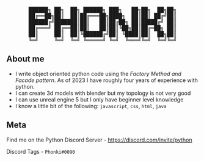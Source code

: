 <div align="center">
<pre>
██████╗ ██╗  ██╗ ██████╗ ███╗   ██╗██╗  ██╗██╗
██╔══██╗██║  ██║██╔═══██╗████╗  ██║██║ ██╔╝██║
██████╔╝███████║██║   ██║██╔██╗ ██║█████╔╝ ██║
██╔═══╝ ██╔══██║██║   ██║██║╚██╗██║██╔═██╗ ██║
██║     ██║  ██║╚██████╔╝██║ ╚████║██║  ██╗██║
╚═╝     ╚═╝  ╚═╝ ╚═════╝ ╚═╝  ╚═══╝╚═╝  ╚═╝╚═╝
</pre>
</div>

## About me

- I write object oriented python code using the *Factory Method and Facade pattern*. As of 2023 I have roughly four years of experience with python.
- I can create 3d models with blender but my topology is not very good
- I can use unreal engine 5 but I only have beginner level knowledge
- I know a little bit of the following: `javascript`, `css`, `html`, `java`

## Meta

Find me on the Python Discord Server - https://discord.com/invite/python

Discord Tags - `Phonki#0090`
